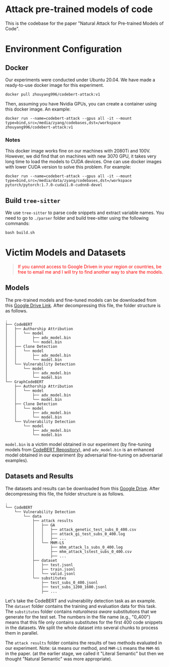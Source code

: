 # Attack pre-trained models of code

This is the codebase for the paper "Natural Attack for Pre-trained Models of Code".

# Environment Configuration

## Docker

Our experiments were conducted under Ubuntu 20.04. We have made a ready-to-use docker image for this experiment.

```
docker pull zhouyang996/codebert-attack:v1
```

Then, assuming you have Nvidia GPUs, you can create a container using this docker image. An example:

```
docker run --name=codebert-attack --gpus all -it --mount type=bind,src=/media/zyang/codebases,dst=/workspace zhouyang996/codebert-attack:v1
```

### Notes

This docker image works fine on our machines with 2080Ti and 100V. However, we did find that on machines with new 3070 GPU, it takes very long time to load the models to CUDA devices. One can use docker images with lower CUDA version to solve this problem. For example:

```
docker run --name=codebert-attack --gpus all -it --mount type=bind,src=/media/data/zyang/codebases,dst=/workspace pytorch/pytorch:1.7.0-cuda11.0-cudnn8-devel
```

## Build `tree-sitter`

We use `tree-sitter` to parse code snippets and extract variable names. You need to go to `./parser` folder and build tree-sitter using the following commands:

```
bash build.sh
```


# Victim Models and Datasets

> <span style="color:red;"> If you cannot access to Google Driven in your region or countries, be free to email me and I will try to find another way to share the models.</span> 

## Models

The pre-trained models and fine-tuned models can be downloaded from this [Google Drive Link](https://drive.google.com/file/d/1kO-8_814J9B5cTThNpDw5CvzXJym6mCN/view?usp=sharing). After decompressing this file, the folder structure is as follows.
```
.
├── CodeBERT
│   ├── Authorship Attribution
│   │   └── model
│   │       ├── adv_model.bin
│   │       └── model.bin
│   ├── Clone Detection
│   │   └── model
│   │       ├── adv_model.bin
│   │       └── model.bin
│   └── Vulnerability Detection
│       └── model
│           ├── adv_model.bin
│           └── model.bin
└── GraphCodeBERT
    ├── Authorship Attribution
    │   └── model
    │       ├── adv_model.bin
    │       └── model.bin
    ├── Clone Detection
    │   └── model
    │       ├── adv_model.bin
    │       └── model.bin
    └── Vulnerability Detection
        └── model
            ├── adv_model.bin
            └── model.bin
```

`model.bin` is a victim model obtained in our experiment (by fine-tuning models from [CodeBERT Repository](https://github.com/microsoft/CodeBERT)), and `adv_model.bin` is an enhanced model obtained in our experiment (by adversarial fine-tuning on adversarial examples).

## Datasets and Results

The datasets and results can be downloaded from this [Google Drive](https://drive.google.com/file/d/1kOH1iKvy1PpovgDd5Ji3yoPB2Yty1XXV/view?usp=sharing). After decompressing this file, the folder structure is as follows.

```
.
└── CodeBERT
    └── Vulnerability Detection
        └── data
            ├── attack results
            │   ├── GA
            │   │   ├── attack_genetic_test_subs_0_400.csv
            │   │   ├── attack_gi_test_subs_0_400.log
            │   │   ├── ...
            │   └── MHM-LS
            │       ├── mhm_attack_ls_subs_0_400.log
            │       ├── mhm_attack_lstest_subs_0_400.csv
            │       ├── ...
            ├── dataset
            │   ├── test.jsonl
            │   ├── train.jsonl
            │   └── valid.jsonl
            └── substitutes
                ├── test_subs_0_400.jsonl
                ├── test_subs_1200_1600.jsonl
                ├── ...
```

Let's take the CodeBERT and vulnerability detection task as an example. The `dataset` folder contains the training and evaluation data for this task. The `substitutes` folder contains *naturalness aware* substitutions that we generate for the test set. The numbers in the file name (e.g., "0_400") means that this file only contains substitutes for the first 400 code snippets in the datasets. We split the whole dataset into several chunks to process them in parallel. 

 The `attack results` folder contains the results of two methods evaluated in our experiment. Note: `GA` means our method, and `MHM-LS` means the `MHM-NS` in the paper. (at the earlier stage, we called it "Literal Semantic" but then we thought "Natural Semantic" was more appropriate).